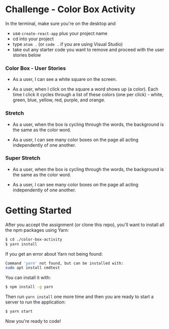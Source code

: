 # Challenge - Color Box Activity

In the terminal, make sure you're on the desktop and 
* use ```create-react-app``` plus your project name    
* cd into your project
* type ```atom .``` (or ```code .``` if you are using Visual Studio)
* take out any starter code you want to remove and proceed with the user stories below

### Color Box - User Stories
* As a user, I can see a white square on the screen.

* As a user, when I click on the square a word shows up (a color).  Each time I click it cycles through a list of these colors (one per click) - white, green, blue, yellow, red, purple, and orange.

### Stretch

* As a user, when the box is cycling through the words, the background is the same as the color word.

* As a user, I can see many color boxes on the page all acting independently of one another.

### Super Stretch

* As a user, when the box is cycling through the words, the background is the same as the color word.

* As a user, I can see many color boxes on the page all acting independently of one another.


# Getting Started

After you accept the assignment (or clone this repo), you'll want to install all the npm packages using Yarn:

```bash
$ cd ./color-box-activity
$ yarn install
```
If you get an error about Yarn not being found:

```bash
Command 'yarn' not found, but can be installed with:
sudo apt install cmdtest
```
You can install it with:

```bash
$ npm install -g yarn
```
Then run ```yarn install``` one more time and then you are ready to start a server to run the application:

```bash
$ yarn start
```
Now you're ready to code!